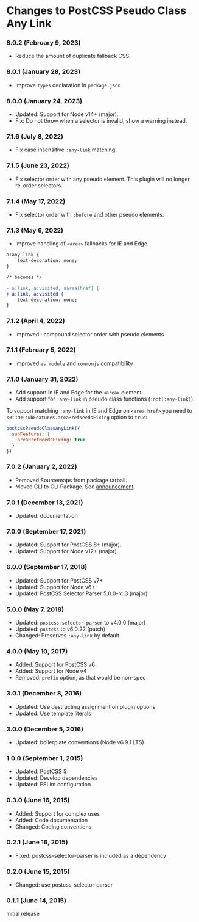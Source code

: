 # Changes to PostCSS Pseudo Class Any Link

### 8.0.2 (February 9, 2023)

- Reduce the amount of duplicate fallback CSS.

### 8.0.1 (January 28, 2023)

- Improve `types` declaration in `package.json`

### 8.0.0 (January 24, 2023)

- Updated: Support for Node v14+ (major).
- Fix: Do not throw when a selector is invalid, show a warning instead.

### 7.1.6 (July 8, 2022)

- Fix case insensitive `:any-link` matching.

### 7.1.5 (June 23, 2022)

- Fix selector order with any pseudo element. This plugin will no longer re-order selectors.

### 7.1.4 (May 17, 2022)

- Fix selector order with `:before` and other pseudo elements.

### 7.1.3 (May 6, 2022)

- Improve handling of `<area>` fallbacks for IE and Edge.

```diff
a:any-link {
	text-decoration: none;
}

/* becomes */

- a:link, a:visited, aarea[href] {
+ a:link, a:visited {
	text-decoration: none;
}
```

### 7.1.2 (April 4, 2022)

- Improved : compound selector order with pseudo elements

### 7.1.1 (February 5, 2022)

- Improved `es module` and `commonjs` compatibility

### 7.1.0 (January 31, 2022)

- Add support in IE and Edge for the `<area>` element
- Add support for `:any-link` in pseudo class functions (`:not(:any-link)`)

To support matching `:any-link` in IE and Edge on `<area href>` you need to set the `subFeatures.areaHrefNeedsFixing` option to `true`:

```js
postcssPseudoClassAnyLink({
  subFeatures: {
    areaHrefNeedsFixing: true
  }
})
```

### 7.0.2 (January 2, 2022)

- Removed Sourcemaps from package tarball.
- Moved CLI to CLI Package. See [announcement](https://github.com/csstools/postcss-plugins/discussions/121).

### 7.0.1 (December 13, 2021)

- Updated: documentation

### 7.0.0 (September 17, 2021)

- Updated: Support for PostCSS 8+ (major).
- Updated: Support for Node v12+ (major).

### 6.0.0 (September 17, 2018)

- Updated: Support for PostCSS v7+
- Updated: Support for Node v6+
- Updated: PostCSS Selector Parser 5.0.0-rc.3 (major)

### 5.0.0 (May 7, 2018)

- Updated: `postcss-selector-parser` to v4.0.0 (major)
- Updated: `postcss` to v6.0.22 (patch)
- Changed: Preserves `:any-link` by default

### 4.0.0 (May 10, 2017)

- Added: Support for PostCSS v6
- Added: Support for Node v4
- Removed: `prefix` option, as that would be non-spec

### 3.0.1 (December 8, 2016)

- Updated: Use destructing assignment on plugin options
- Updated: Use template literals

### 3.0.0 (December 5, 2016)

- Updated: boilerplate conventions (Node v6.9.1 LTS)

### 1.0.0 (September 1, 2015)

- Updated: PostCSS 5
- Updated: Develop dependencies
- Updated: ESLint configuration

### 0.3.0 (June 16, 2015)

- Added: Support for complex uses
- Added: Code documentation
- Changed: Coding conventions

### 0.2.1 (June 16, 2015)

- Fixed: postcss-selector-parser is included as a dependency

### 0.2.0 (June 15, 2015)

- Changed: use postcss-selector-parser

### 0.1.1 (June 14, 2015)

Initial release
